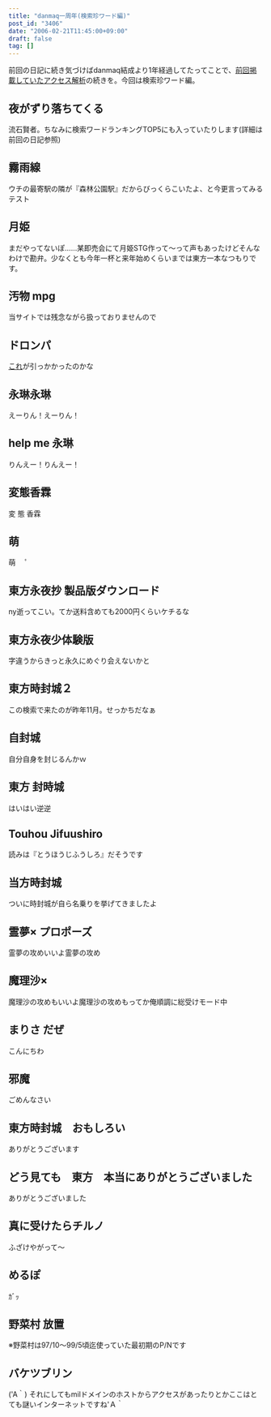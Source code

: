 ```yaml
---
title: "danmaq一周年(検索珍ワード編)"
post_id: "3406"
date: "2006-02-21T11:45:00+09:00"
draft: false
tag: []
---
```



前回の日記に続き気づけばdanmaq結成より1年経過してたってことで、[前回掲載していたアクセス解析](/3405)の続きを。今回は検索珍ワード編。
## 夜がずり落ちてくる
流石賢者。ちなみに検索ワードランキングTOP5にも入っていたりします(詳細は前回の日記参照)
## 霧雨線
ウチの最寄駅の隣が『森林公園駅』だからびっくらこいたよ、と今更言ってみるテスト
## 月姫
まだやってないぽ……某即売会にて月姫STG作って～って声もあったけどそんなわけで勘弁。少なくとも今年一杯と来年始めくらいまでは東方一本なつもりです。
## 汚物 mpg
当サイトでは残念ながら扱っておりませんので
## ドロンパ
[これ](/tag/doron)が引っかかったのかな
## 永琳永琳
えーりん！えーりん！
## help me 永琳
りんえー！りんえー！
## 変態香霖
変 態 香霖
## 萌
萌 　ﾟ
## 東方永夜抄 製品版ダウンロード
ny逝ってこい。てか送料含めても2000円くらいケチるな
## 東方永夜少体験版
字違うからきっと永久にめぐり会えないかと
## 東方時封城２
この検索で来たのが昨年11月。せっかちだなぁ
## 自封城
自分自身を封じるんかｗ
## 東方 封時城
はいはい逆逆
## Touhou Jifuushiro
読みは『とうほうじふうしろ』だそうです
## 当方時封城
ついに時封城が自ら名乗りを挙げてきましたよ
## 霊夢× プロポーズ
霊夢の攻めいいよ霊夢の攻め
## 魔理沙×
魔理沙の攻めもいいよ魔理沙の攻めもってか俺順調に総受けモード中
## まりさ だぜ
こんにちわ
## 邪魔
ごめんなさい
## 東方時封城　おもしろい
ありがとうございます
## どう見ても　東方　本当にありがとうございました
ありがとうございました
## 真に受けたらチルノ
ふざけやがって～
## めるぽ
ｶﾞｯ
## 野菜村 放置
※野菜村は97/10～99/5頃迄使っていた最初期のP/Nです
## バケツブリン
('A｀) それにしてもmilドメインのホストからアクセスがあったりとかここはとても謎いインターネットですね'Ａ｀
